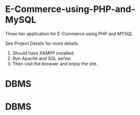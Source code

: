 # E-Commerce-using-PHP-and-MySQL
Three tier application for E-Commerce using PHP and MYSQL

See Project Details for more details.

1. Should have XAMPP installed.
2. Run Apache and SQL server.
3. Then visit the browser and enjoy the site.
# DBMS
# DBMS
